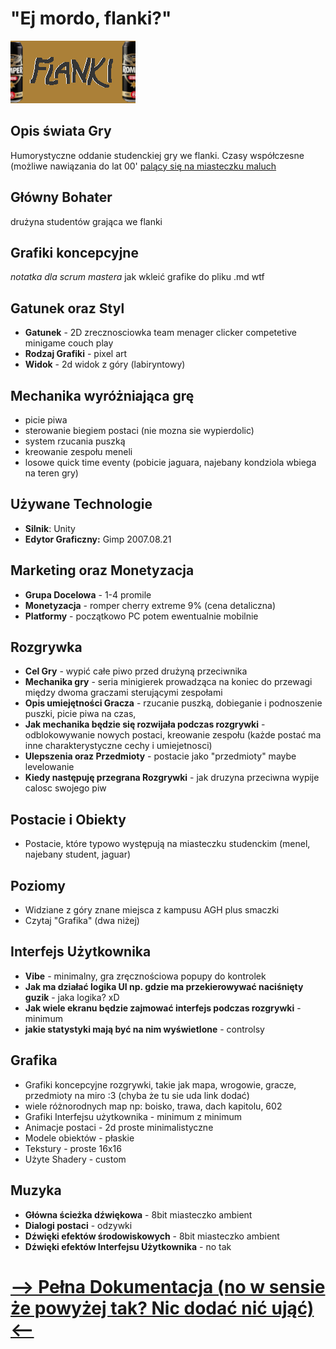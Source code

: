 # "Ej mordo, flanki?"

![FlankiLogo](https://github.com/Nimuy/game-design-document/blob/master/GDD/Grafika/obraz.png?raw=true-)

## Opis świata Gry

Humorystyczne oddanie studenckiej gry we flanki. Czasy współczesne (możliwe nawiązania do lat 00' [palący się na miasteczku maluch](https://www.youtube.com/watch?v=r0UCbiMc81E&ab_channel=spychacz84)

## Główny Bohater

drużyna studentów grająca we flanki

## Grafiki koncepcyjne

*notatka dla scrum mastera*
jak wkleić grafike do pliku .md wtf

## Gatunek oraz Styl

- **Gatunek** - 2D zrecznosciowka team menager clicker competetive minigame couch play
- **Rodzaj Grafiki** - pixel art
- **Widok** - 2d widok z góry (labiryntowy)

## Mechanika wyróżniająca grę

- picie piwa
- sterowanie biegiem postaci (nie mozna sie wypierdolic)
- system rzucania puszką
- kreowanie zespołu meneli
- losowe quick time eventy (pobicie jaguara, najebany kondziola wbiega na teren gry)

## Używane Technologie

- **Silnik**: Unity
- **Edytor Graficzny:** Gimp 2007.08.21

## Marketing oraz Monetyzacja

- **Grupa Docelowa** - 1-4 promile
- **Monetyzacja** - romper cherry extreme 9% (cena detaliczna)
- **Platformy** - początkowo PC potem ewentualnie mobilnie

## Rozgrywka

- **Cel Gry** - wypić całe piwo przed drużyną przeciwnika
- **Mechanika gry** - seria minigierek prowadząca na koniec do przewagi między dwoma graczami sterującymi zespołami
- **Opis umiejętności Gracza** - rzucanie puszką, dobieganie i podnoszenie puszki, picie piwa na czas,
- **Jak mechanika będzie się rozwijała podczas rozgrywki** - odblokowywanie nowych postaci, kreowanie zespołu (każde postać ma inne charakterystyczne cechy i umiejetnosci)
- **Ulepszenia oraz Przedmioty** - postacie jako "przedmioty" maybe levelowanie
- **Kiedy następuję przegrana Rozgrywki** - jak druzyna przeciwna wypije calosc swojego piw

## Postacie i Obiekty

- Postacie, które typowo występują na miasteczku studenckim (menel, najebany student, jaguar)

## Poziomy

- Widziane z góry znane miejsca z kampusu AGH plus smaczki
- Czytaj "Grafika" (dwa niżej)

## Interfejs Użytkownika

- **Vibe** - minimalny, gra zręcznościowa popupy do kontrolek
- **Jak ma działać logika UI np. gdzie ma przekierowywać naciśnięty guzik** - jaka logika? xD
- **Jak wiele ekranu będzie zajmować interfejs podczas rozgrywki** - minimum
- **jakie statystyki mają być na nim wyświetlone** - controlsy

## Grafika

- Grafiki koncepcyjne rozgrywki, takie jak mapa, wrogowie, gracze, przedmioty na miro :3 (chyba że tu sie uda link dodać)
- wiele różnorodnych map np: boisko, trawa, dach kapitolu, 602
- Grafiki Interfejsu użytkownika - minimum z minimum
- Animacje postaci - 2d proste minimalistyczne
- Modele obiektów - płaskie
- Tekstury - proste 16x16
- Użyte Shadery - custom

## Muzyka

- **Główna ścieżka dźwiękowa** - 8bit miasteczko ambient
- **Dialogi postaci** - odzywki
- **Dźwięki efektów środowiskowych** - 8bit miasteczko ambient
- **Dźwięki efektów Interfejsu Użytkownika** - no tak

# [--> Pełna Dokumentacja (no w sensie że powyżej tak? Nic dodać nić ująć) <--](/GDD/GDD.md)
